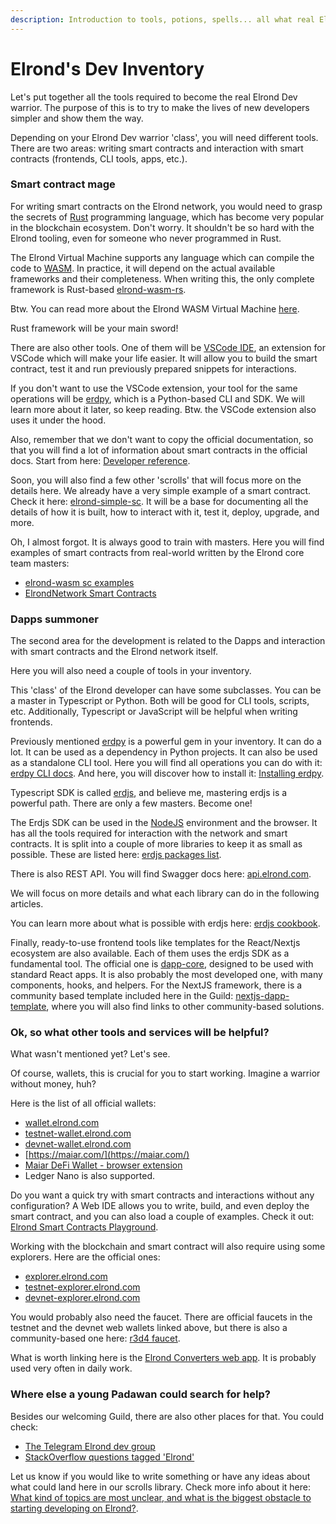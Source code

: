 ```yaml
---
description: Introduction to tools, potions, spells... all what real Elrond Dev needs
---
```


# Elrond's Dev Inventory

Let's put together all the tools required to become the real Elrond Dev warrior. The purpose of this is to try to make the lives of new developers simpler and show them the way.

Depending on your Elrond Dev warrior 'class', you will need different tools. There are two areas: writing smart contracts and interaction with smart contracts (frontends, CLI tools, apps, etc.).

### Smart contract mage

For writing smart contracts on the Elrond network, you would need to grasp the secrets of [Rust](https://www.rust-lang.org/) programming language, which has become very popular in the blockchain ecosystem. Don't worry. It shouldn't be so hard with the Elrond tooling, even for someone who never programmed in Rust.

The Elrond Virtual Machine supports any language which can compile the code to [WASM](https://webassembly.org/). In practice, it will depend on the actual available frameworks and their completeness. When writing this, the only complete framework is Rust-based [elrond-wasm-rs](https://github.com/ElrondNetwork/elrond-wasm-rs).

Btw. You can read more about the Elrond WASM Virtual Machine [here](https://docs.elrond.com/technology/the-elrond-wasm-vm/).

Rust framework will be your main sword!

There are also other tools. One of them will be [VSCode IDE](https://marketplace.visualstudio.com/items?itemName=Elrond.vscode-elrond-ide), an extension for VSCode which will make your life easier. It will allow you to build the smart contract, test it and run previously prepared snippets for interactions.

If you don't want to use the VSCode extension, your tool for the same operations will be [erdpy](https://docs.elrond.com/sdk-and-tools/erdpy/erdpy/), which is a Python-based CLI and SDK. We will learn more about it later, so keep reading. Btw. the VSCode extension also uses it under the hood.

Also, remember that we don't want to copy the official documentation, so that you will find a lot of information about smart contracts in the official docs. Start from here: [Developer reference](https://docs.elrond.com/developers/developer-reference/elrond-serialization-format/).

Soon, you will also find a few other 'scrolls' that will focus more on the details here. We already have a very simple example of a smart contract. Check it here: [elrond-simple-sc](https://github.com/ElrondDevGuild/elrond-simple-sc). It will be a base for documenting all the details of how it is built, how to interact with it, test it, deploy, upgrade, and more.

Oh, I almost forgot. It is always good to train with masters. Here you will find examples of smart contracts from real-world written by the Elrond core team masters:&#x20;

* [elrond-wasm sc examples](https://github.com/ElrondNetwork/elrond-wasm-rs/tree/master/contracts/examples)&#x20;
* [ElrondNetwork Smart Contracts](https://github.com/orgs/ElrondNetwork/repositories?q=sc\&type=all)

### Dapps summoner

The second area for the development is related to the Dapps and interaction with smart contracts and the Elrond network itself.

Here you will also need a couple of tools in your inventory.

This 'class' of the Elrond developer can have some subclasses. You can be a master in Typescript or Python. Both will be good for CLI tools, scripts, etc. Additionally, Typescript or JavaScript will be helpful when writing frontends.

Previously mentioned [erdpy](https://docs.elrond.com/sdk-and-tools/erdpy/erdpy/) is a powerful gem in your inventory. It can do a lot. It can be used as a dependency in Python projects. It can also be used as a standalone CLI tool. Here you will find all operations you can do with it: [erdpy CLI docs](https://github.com/ElrondNetwork/elrond-sdk-erdpy/blob/main/erdpy/CLI.md). And here, you will discover how to install it: [Installing erdpy](https://docs.elrond.com/sdk-and-tools/erdpy/installing-erdpy/).

Typescript SDK is called [erdjs](https://docs.elrond.com/sdk-and-tools/erdjs/erdjs/), and believe me, mastering erdjs is a powerful path. There are only a few masters. Become one!

The Erdjs SDK can be used in the [NodeJS](https://nodejs.org/en/) environment and the browser. It has all the tools required for interaction with the network and smart contracts. It is split into a couple of more libraries to keep it as small as possible. These are listed here: [erdjs packages list](https://docs.elrond.com/sdk-and-tools/erdjs/erdjs/).

There is also REST API. You will find Swagger docs here: [api.elrond.com](https://api.elrond.com/).

We will focus on more details and what each library can do in the following articles.

You can learn more about what is possible with erdjs here: [erdjs cookbook](https://docs.elrond.com/sdk-and-tools/erdjs/erdjs-cookbook/).

Finally, ready-to-use frontend tools like templates for the React/Nextjs ecosystem are also available. Each of them uses the erdjs SDK as a fundamental tool. The official one is [dapp-core](https://github.com/ElrondNetwork/dapp-core), designed to be used with standard React apps. It is also probably the most developed one, with many components, hooks, and helpers. For the NextJS framework, there is a community based template included here in the Guild: [nextjs-dapp-template](https://github.com/ElrondDevGuild/nextjs-dapp-template), where you will also find links to other community-based solutions.

### Ok, so what other tools and services will be helpful?

What wasn't mentioned yet? Let's see.

Of course, wallets, this is crucial for you to start working. Imagine a warrior without money, huh?

Here is the list of all official wallets:&#x20;

* [wallet.elrond.com](https://wallet.elrond.com)&#x20;
* [testnet-wallet.elrond.com](https://testnet-wallet.elrond.com)&#x20;
* [devnet-wallet.elrond.com ](https://devnet-wallet.elrond.com)
* [https://maiar.com/](https://maiar.com/)
* [Maiar DeFi Wallet - browser extension](https://chrome.google.com/webstore/detail/maiar-defi-wallet/dngmlblcodfobpdpecaadgfbcggfjfnm)&#x20;
* Ledger Nano is also supported.

Do you want a quick try with smart contracts and interactions without any configuration? A Web IDE allows you to write, build, and even deploy the smart contract, and you can also load a couple of examples. Check it out: [Elrond Smart Contracts Playground](https://play.elrond.com/).

Working with the blockchain and smart contract will also require using some explorers. Here are the official ones:&#x20;

* [explorer.elrond.com](https://explorer.elrond.com)&#x20;
* [testnet-explorer.elrond.com](https://testnet-explorer.elrond.com)&#x20;
* [devnet-explorer.elrond.com](https://devnet-explorer.elrond.com)

You would probably also need the faucet. There are official faucets in the testnet and the devnet web wallets linked above, but there is also a community-based one here: [r3d4 faucet](https://r3d4.fr/faucet).

What is worth linking here is the [Elrond Converters web app](http://207.244.241.38/elrond-converters/). It is probably used very often in daily work.

### Where else a young Padawan could search for help?

Besides our welcoming Guild, there are also other places for that. You could check:&#x20;

* [The Telegram Elrond dev group](https://t.me/ElrondDevelopers)&#x20;
* [StackOverflow questions tagged 'Elrond'](https://stackoverflow.com/questions/tagged/elrond)

Let us know if you would like to write something or have any ideas about what could land here in our scrolls library. Check more info about it here: [What kind of topics are most unclear, and what is the biggest obstacle to starting developing on Elrond?](https://github.com/orgs/ElrondDevGuild/discussions/2).
